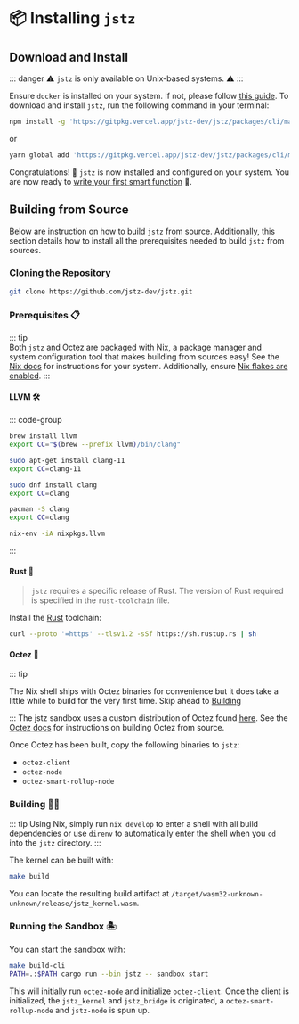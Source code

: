 # 📦 Installing `jstz`

## Download and Install

::: danger
⚠️ `jstz` is only available on Unix-based systems. ⚠️
:::

Ensure `docker` is installed on your system. If not, please follow [this guide](https://docs.docker.com/get-docker/).
To download and install `jstz`, run the following command in your terminal:

```sh
npm install -g 'https://gitpkg.vercel.app/jstz-dev/jstz/packages/cli/main?0.1.0'
```

or

```sh
yarn global add 'https://gitpkg.vercel.app/jstz-dev/jstz/packages/cli/main?0.1.0'
```

Congratulations! 🎉 `jstz` is now installed and configured on your system.
You are now ready to [write your first smart function](./quick_start.md) 🚀.

## Building from Source

Below are instruction on how to build `jstz` from source. Additionally, this section details how to install all the prerequisites needed to build `jstz` from sources.

### Cloning the Repository

```sh
git clone https://github.com/jstz-dev/jstz.git
```

### Prerequisites 📋

::: tip  
Both `jstz` and Octez are packaged with Nix, a package manager and system configuration tool that makes building from sources easy! See the [Nix docs](https://nixos.org/download.html) for instructions for your system. Additionally, ensure [Nix flakes are enabled](https://nixos.wiki/wiki/Flakes#Enable_flakes).
:::

#### LLVM 🛠️

::: code-group

```sh [MacOS]
brew install llvm
export CC="$(brew --prefix llvm)/bin/clang"
```

```sh [Ubuntu]
sudo apt-get install clang-11
export CC=clang-11
```

```sh [Fedora]
sudo dnf install clang
export CC=clang
```

```sh [Arch Linux]
pacman -S clang
export CC=clang
```

```sh [Nix]
nix-env -iA nixpkgs.llvm
```

:::

#### Rust 🦀

> `jstz` requires a specific release of Rust. The version of Rust required is specified in the `rust-toolchain` file.

Install the [Rust](https://rustup.rs/) toolchain:

```sh
curl --proto '=https' --tlsv1.2 -sSf https://sh.rustup.rs | sh
```

#### Octez 🐙

::: tip

The Nix shell ships with Octez binaries for convenience but it does take a little while to build for the very first time.
Skip ahead to [Building](#building-👷‍♂️)

:::
The jstz sandbox uses a custom distribution of Octez found [here](https://gitlab.com/tezos/tezos/-/tree/jstz@octez-dev). See the [Octez docs](https://tezos.gitlab.io/introduction/howtoget.html?highlight=building#compiling-with-make) for instructions on building Octez from source.

Once Octez has been built, copy the following binaries to `jstz`:

- `octez-client`
- `octez-node`
- `octez-smart-rollup-node`

### Building 👷‍♂️

::: tip
Using Nix, simply run `nix develop` to enter a shell with all build dependencies or use `direnv` to automatically enter the shell when you `cd` into the `jstz` directory.
:::

The kernel can be built with:

```sh
make build
```

You can locate the resulting build artifact at `/target/wasm32-unknown-unknown/release/jstz_kernel.wasm`.

### Running the Sandbox 🏝️

You can start the sandbox with:

```sh
make build-cli
PATH=.:$PATH cargo run --bin jstz -- sandbox start
```

This will initially run `octez-node` and initialize `octez-client`. Once the client is initialized, the `jstz_kernel` and `jstz_bridge`
is originated, a `octez-smart-rollup-node` and `jstz-node` is spun up.
